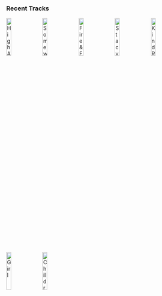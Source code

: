 ### Recent Tracks
[<img src='https://lastfm.freetls.fastly.net/i/u/300x300/ea41c386b0740cd93c29eab4c659a3ae.png' width='16%' height='16%' alt='High And Low'>](https://www.last.fm/music/empire%2bof%2bthe%2bsun/_/high%2band%2blow)&nbsp;&nbsp;&nbsp;&nbsp;[<img src='https://lastfm.freetls.fastly.net/i/u/300x300/371b29d9dd100541b854606dd49f070f.png' width='16%' height='16%' alt='Someway, Somehow'>](https://www.last.fm/music/dreamers/_/someway%252c%2bsomehow)&nbsp;&nbsp;&nbsp;&nbsp;[<img src='https://lastfm.freetls.fastly.net/i/u/300x300/05ef3164f8a3f443045a142a5d5c2b86.png' width='16%' height='16%' alt='Fire & Fury'>](https://www.last.fm/music/overcoats/_/fire%2b%2526%2bfury)&nbsp;&nbsp;&nbsp;&nbsp;[<img src='https://lastfm.freetls.fastly.net/i/u/300x300/18559c8187fad99c3533cff739e1780c.png' width='16%' height='16%' alt='Stacy'>](https://www.last.fm/music/quinn%2bxcii/_/stacy)&nbsp;&nbsp;&nbsp;&nbsp;[<img src='https://lastfm.freetls.fastly.net/i/u/300x300/5468f1a2eb83fabee159e062c6e7cd16.png' width='16%' height='16%' alt='Kind Reminder'>](https://www.last.fm/music/pr%25c3%25b3xima%2bparada/_/kind%2breminder)&nbsp;&nbsp;&nbsp;&nbsp;<br>[<img src='https://lastfm.freetls.fastly.net/i/u/300x300/4b3778533a320d8b688b1119e4dbf8f4.png' width='16%' height='16%' alt='Girl'>](https://www.last.fm/music/cayucas/_/girl)&nbsp;&nbsp;&nbsp;&nbsp;[<img src='https://lastfm.freetls.fastly.net/i/u/300x300/7a6203e70d957dafda32eb11e3584c54.png' width='16%' height='16%' alt='Children of Planet Earth'>](https://www.last.fm/music/melodysheep/_/children%2bof%2bplanet%2bearth)&nbsp;&nbsp;&nbsp;&nbsp;